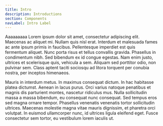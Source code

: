 ```yaml
---
title: Intro
description: Introductions
section: Components
navLabel: Intro Label
---
```


Aaaaaaaaa Lorem ipsum dolor sit amet, consectetur adipiscing elit. Maecenas ac aliquet mi. Nullam quis nisl erat. Interdum et malesuada fames ac ante ipsum primis in faucibus. Pellentesque imperdiet est quis fermentum aliquet. Nunc porta risus et tellus convallis gravida. Phasellus in condimentum nibh. Sed bibendum ex id congue egestas. Nam enim justo, ultrices et scelerisque quis, vehicula a sem. Aliquam sed porttitor odio, non pulvinar sem. Class aptent taciti sociosqu ad litora torquent per conubia nostra, per inceptos himenaeos.

Mauris in interdum metus. In maximus consequat dictum. In hac habitasse platea dictumst. Aenean in lacus purus. Orci varius natoque penatibus et magnis dis parturient montes, nascetur ridiculus mus. Nulla sollicitudin massa a massa bibendum, eu consequat nunc consequat. Sed tempus eros sed magna ornare tempor. Phasellus venenatis venenatis tortor sollicitudin ultrices. Maecenas molestie magna vitae mauris dignissim, et pharetra orci volutpat. In euismod ullamcorper nunc, id ultrices ligula eleifend eget. Fusce consectetur sem tortor, eu vestibulum lorem iaculis ut.

